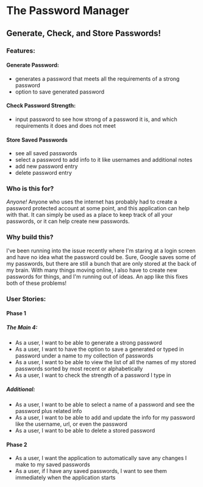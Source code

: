 # The Password Manager

## Generate, Check, and Store Passwords!

### Features:
#### Generate Password:
- generates a password that meets all the requirements of a strong password
- option to save generated password
#### Check Password Strength:
- input password to see how strong of a password it is, and which requirements it does and does not meet
#### Store Saved Passwords
- see all saved passwords
- select a password to add info to it like usernames and additional notes
- add new password entry
- delete password entry


### Who is this for?
*Anyone!* Anyone who uses the internet has probably had to create a password protected account at some point, and this
application can help with that. It can simply be used as a place to keep track of all your passwords, or it can help 
create new passwords.


### Why build this?
I've been running into the issue recently where I'm staring at a login screen and have no idea what the password could
be. Sure, Google saves some of my passwords, but there are still a bunch that are only stored at the back of my brain.
With many things moving online, I also have to create new passwords for things, and I'm running out of ideas. An app like
this fixes both of these problems!


### User Stories:
#### Phase 1
##### The Main 4:
- As a user, I want to be able to generate a strong password
- As a user, I want to have the option to save a generated or typed in password under a name to my collection of passwords
- As a user, I want to be able to view the list of all the names of my stored passwords sorted by most recent or 
alphabetically
- As a user, I want to check the strength of a password I type in
##### Additional:
- As a user, I want to be able to select a name of a password and see the password plus related info
- As a user, I want to be able to add and update the info for my password like the username, url, or even the password
- As a user, I want to be able to delete a stored password

#### Phase 2
- As a user, I want the application to automatically save any changes I make to my saved passwords
- As a user, if I have any saved passwords, I want to see them immediately when the application starts
 
